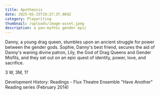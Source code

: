 ```yaml
---
title: Apotheosis
date: 2025-05-25T19:27:37.069Z
category: Playwriting
thumbnail: /uploads/image-asset.jpeg
description: a pan-mythic gender epic
---
```

<!--StartFragment-->

Danny, a young drag queen, stumbles upon an ancient struggle for power between the gender gods. Sophie, Danny's best friend, secures the aid of Danny's waning divine patron, Lily, the God of Drag Queens and Gender Misfits, and they set out on an epic quest of identity, power, love, and sacrifice.

3 W, 3M, 1?

Development History: Readings - Flux Theatre Ensemble "Have Another" Reading series (February 2014)

<!--EndFragment-->